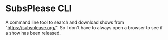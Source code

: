 # SubsPlease CLI

A command line tool to search and download shows from "https://subsplease.org/".
So I don't have to always open a browser to see if a show has been released.
